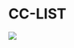 # CC-LIST
<a href="https://letsupload.io/3XKf8/50K_CC_.txt" target="_blank" title="Download from LetsUpload Unlimited Cloud Storage"><img src="https://fs1.cdnrobot.xyz/cache/plugins/filepreviewer/8568122/950f3f077c31482f81c4d768eb5cb223dfc227bf93df1debf1aa659c069084c6/280x280_middle.jpg"/></a>
